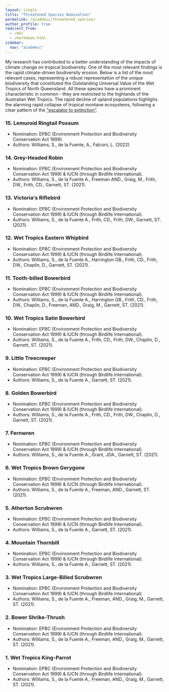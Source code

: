 ```yaml
---
layout: single
title: "Threatened Species Nomination"
permalink: /academic/threatened_species/
author_profile: true
redirect_from: 
  - /md/
  - /markdown.html
sidebar:
  nav: "academic"
---
```


My research has contributed to a better understanding of the impacts of climate change on tropical biodiversity. One of the most relevant findings is the rapid climate-driven biodiversity erosion. Below is a list of the most relevant cases, representing a robust representation of the unique biodiversity that constituted the Outstanding Universal Value of the Wet Tropics of North Queensland. All these species have a prominent characteristic in common - they are restricted to the highlands of the Australian Wet Tropics. The rapid decline of upland populations highlighs the alarming rapid collapse of tropical montane ecosystems, following a clear pattern of the ["escalator to extinction"](https://www.pnas.org/doi/abs/10.1073/pnas.1817416115).


### 15. Lemuroid Ringtail Possum
- Nomination: EPBC (Environment Protection and Biodiversity Conservation Act 1999).
- Authors: Williams, S., de la Fuente, A., Falconi, L. (2022)

### 14. Grey-Headed Robin
- Nomination: EPBC (Environment Protection and Biodiversity Conservation Act 1999) & IUCN (through Birdlife International).
- Authors: Williams, S., de la Fuente A., Freeman AND., Graig, M., Frith, DW., Frith, CD., Garnett, ST. (2021).

### 13. Victoria's Riflebird
- Nomination: EPBC (Environment Protection and Biodiversity Conservation Act 1999) & IUCN (through Birdlife International).
- Authors: Williams, S., de la Fuente A., Frith, CD., Frith, DW., Garnett, ST. (2021).

### 12. Wet Tropics Eastern Whipbird
- Nomination: EPBC (Environment Protection and Biodiversity Conservation Act 1999) & IUCN (through Birdlife International).
- Authors: Williams, S., de la Fuente A., Harrington GB., Frith, CD., Frith, DW., Chaplin, D., Garnett, ST. (2021).

### 11. Tooth-billed Bowerbird
- Nomination: EPBC (Environment Protection and Biodiversity Conservation Act 1999) & IUCN (through Birdlife International).
- Authors: Williams, S., de la Fuente A., Harrington GB., Frith, CD., Frith, DW., Chaplin, D., Freeman, AND., Graig, M., Garnett, ST. (2021).

### 10. Wet Tropics Satin Bowerbird
- Nomination: EPBC (Environment Protection and Biodiversity Conservation Act 1999) & IUCN (through Birdlife International).
- Authors: Williams, S., de la Fuente A., Frith, CD., Frith, DW., Chaplin, D., Garnett, ST. (2021).

### 9. Little Treecreeper
- Nomination: EPBC (Environment Protection and Biodiversity Conservation Act 1999) & IUCN (through Birdlife International).
- Authors: Williams, S., de la Fuente A., Garnett, ST. (2021).

### 8. Golden Bowerbird
- Nomination: EPBC (Environment Protection and Biodiversity Conservation Act 1999) & IUCN (through Birdlife International).
- Authors: Williams, S., de la Fuente A., Frith, CD., Frith, DW., Chaplin, D., Garnett, ST. (2021).

### 7. Fernwren
- Nomination: EPBC (Environment Protection and Biodiversity Conservation Act 1999) & IUCN (through Birdlife International).
- Authors: Williams, S., de la Fuente A., Grant, JDA., Garnett, ST. (2021).

### 6. Wet Tropics Brown Gerygone
- Nomination: EPBC (Environment Protection and Biodiversity Conservation Act 1999) & IUCN (through Birdlife International).
- Authors: Williams, S., de la Fuente A., Freeman, AND., Garnett, ST. (2021).

### 5. Atherton Scrubwren
- Nomination: EPBC (Environment Protection and Biodiversity Conservation Act 1999) & IUCN (through Birdlife International).
- Authors: Williams, S., de la Fuente A., Garnett, ST. (2021).

### 4. Mountain Thornbill
- Nomination: EPBC (Environment Protection and Biodiversity Conservation Act 1999) & IUCN (through Birdlife International).
- Authors: Williams, S., de la Fuente A., Garnett, ST. (2021).

### 3. Wet Tropics Large-Billed Scrubwren
- Nomination: EPBC (Environment Protection and Biodiversity Conservation Act 1999) & IUCN (through Birdlife International).
- Authors: Williams, S., de la Fuente A., Freeman, AND., Graig, M., Garnett, ST. (2021).

### 2. Bower Shrike-Thrush
- Nomination: EPBC (Environment Protection and Biodiversity Conservation Act 1999) & IUCN (through Birdlife International).
- Authors: Williams, S., de la Fuente A., Freeman, AND., Graig, M., Garnett, ST. (2021).

### 1. Wet Tropics King-Parrot
- Nomination: EPBC (Environment Protection and Biodiversity Conservation Act 1999) & IUCN (through Birdlife International).
- Authors: Williams, S., de la Fuente A., Freeman, AND., Graig, M., Garnett, ST. (2021).

